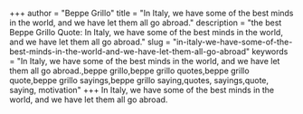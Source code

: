 +++
author = "Beppe Grillo"
title = "In Italy, we have some of the best minds in the world, and we have let them all go abroad."
description = "the best Beppe Grillo Quote: In Italy, we have some of the best minds in the world, and we have let them all go abroad."
slug = "in-italy-we-have-some-of-the-best-minds-in-the-world-and-we-have-let-them-all-go-abroad"
keywords = "In Italy, we have some of the best minds in the world, and we have let them all go abroad.,beppe grillo,beppe grillo quotes,beppe grillo quote,beppe grillo sayings,beppe grillo saying,quotes, sayings,quote, saying, motivation"
+++
In Italy, we have some of the best minds in the world, and we have let them all go abroad.
